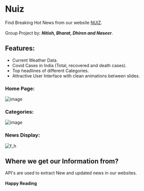 # Nuiz

Find Breaking Hot News from our website [NUIZ](https://nuiz.herokuapp.com/home).
<br /><br />
Group Project by:  ***Nitish, Bharat, Dhiren and Naseer***.

## Features:
* Current Weather Data.
* Covid Cases in India (Total, recovered and death cases).
* Top headlines of different Categories.
* Attractive User Interface with clean animations between slides.
### Home Page:
![image](https://user-images.githubusercontent.com/72650394/124960147-a58a6400-e039-11eb-86bf-19d4b1680769.png)
### Categories:
![image](https://user-images.githubusercontent.com/72650394/124960378-e4b8b500-e039-11eb-8088-1b32194b74d3.png)
### News Display:
![f_h](https://user-images.githubusercontent.com/72650394/125023586-cfc13d80-e09c-11eb-820e-ab3409c1361f.gif)




## Where we get our Information from?
API's are used to extract New and updated news in our websites.
<br />
<br />
**Happy Reading**

